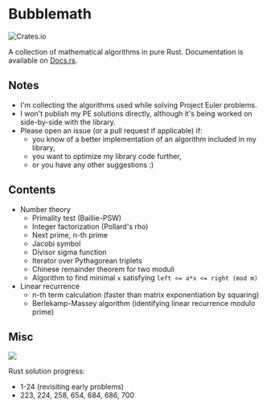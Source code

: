 # Bubblemath

![Crates.io](https://img.shields.io/crates/v/bubblemath)

A collection of mathematical algorithms in pure Rust. Documentation is available on [Docs.rs](https://docs.rs/bubblemath/0.1.0/bubblemath/).

## Notes

* I'm collecting the algorithms used while solving Project Euler problems.
* I won't publish my PE solutions directly, although it's being worked on side-by-side with the library.
* Please open an issue (or a pull request if applicable) if:
    * you know of a better implementation of an algorithm included in my library,
    * you want to optimize my library code further,
    * or you have any other suggestions :)

## Contents

* Number theory
    * Primality test (Baillie-PSW)
    * Integer factorization (Pollard's rho)
    * Next prime, n-th prime
    * Jacobi symbol
    * Divisor sigma function
    * Iterator over Pythagorean triplets
    * Chinese remainder theorem for two moduli
    * Algorithm to find minimal `x` satisfying `left <= a*x <= right (mod m)`
* Linear recurrence
    * n-th term calculation (faster than matrix exponentiation by squaring)
    * Berlekamp-Massey algorithm (identifying linear recurrence modulo prime)

## Misc

![](https://projecteuler.net/profile/Bubbler.png)

Rust solution progress:

* 1-24 (revisiting early problems)
* 223, 224, 258, 654, 684, 686, 700